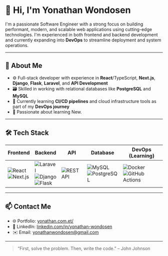 # 👋 Hi, I'm Yonathan Wondosen

I'm a passionate Software Engineer with a strong focus on building performant, modern, and scalable web applications using cutting-edge technologies. I'm experienced in both frontend and backend development and currently expanding into **DevOps** to streamline deployment and system operations.

---

## 💼 About Me

- ⚙️ Full-stack developer with experience in **React**/TypeScript, **Next.js**, **Django**, **Flask**, **Laravel**, and **API Development**
- 🗃️ Skilled in working with relational databases like **PostgreSQL** and **MySQL**
- 🐳 Currently learning **CI/CD pipelines** and cloud infrastructure tools as part of my **DevOps journey**
- 🌱 Passionate about learning New.

---

## 🛠️ Tech Stack

| Frontend | Backend | API | Database | DevOps (Learning) |
|----------|---------|-----|----------|--------------------|
| ![React](https://img.shields.io/badge/React-20232A?style=flat&logo=react&logoColor=61DAFB) <br>  ![Next.js](https://img.shields.io/badge/Next.js-000000?style=flat&logo=next.js&logoColor=white) | ![Laravel](https://img.shields.io/badge/Laravel-F55247?style=flat&logo=laravel&logoColor=white) <br> ![Django](https://img.shields.io/badge/Django-092E20?style=flat&logo=django&logoColor=white) <br> ![Flask](https://img.shields.io/badge/Flask-000000?style=flat&logo=flask&logoColor=white) | ![REST API](https://img.shields.io/badge/REST-API-blue) |  ![MySQL](https://img.shields.io/badge/MySQL-4479A1?style=flat&logo=mysql&logoColor=white) <br>  ![PostgreSQL](https://img.shields.io/badge/PostgreSQL-336791?style=flat&logo=postgresql&logoColor=white)  | ![Docker](https://img.shields.io/badge/Docker-2496ED?style=flat&logo=docker&logoColor=white) <br> ![GitHub Actions](https://img.shields.io/badge/GitHub_Actions-2088FF?style=flat&logo=github-actions&logoColor=white) |

---



## 📫 Contact Me

- 🌐 Portfolio: [yonathan.com.et/](https://yonathan.com.et/)
- 💼 LinkedIn: [linkedin.com/in/yonathan-wondosen](https://www.linkedin.com/in/yonathan-wondosen-a025bb239/)
- ✉️ Email: [yonathanwondosen@gmail.com](mailto:yonathanwondosen@gmail.com)

---

> “First, solve the problem. Then, write the code.” – John Johnson
